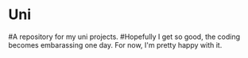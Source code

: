 # Uni
#A repository for my uni projects.
#Hopefully I get so good, the coding becomes embarassing one day. For now, I'm pretty happy with it.
